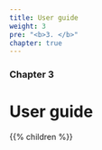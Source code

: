 ```yaml
---
title: User guide
weight: 3
pre: "<b>3. </b>"
chapter: true
---
```


### Chapter 3

# User guide
{{% children  %}}